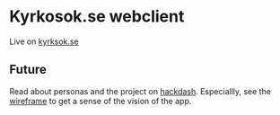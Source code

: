 # Kyrkosok.se webclient

Live on [kyrksok.se](http://kyrksok.se)

## Future
Read about personas and the project on [hackdash](https://hackdash.org/projects/57f9fe6bd9284f016c047589).
Especiallly, see the [wireframe](http://bit.ly/trådmodell) to get a sense of the vision of the app.
